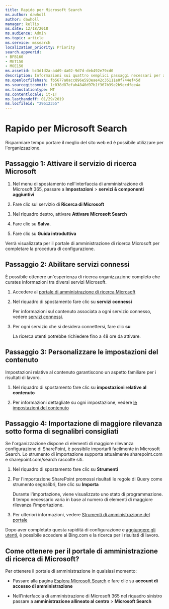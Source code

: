 ```yaml
---
title: Rapido per Microsoft Search
ms.author: dawholl
author: dawholl
manager: kellis
ms.date: 12/18/2018
ms.audience: Admin
ms.topic: article
ms.service: mssearch
localization_priority: Priority
search.appverid:
- BFB160
- MET150
- MOE150
ms.assetid: bc3d1d2a-a4d9-4a02-9d7d-deb492e79cd0
description: Informazioni sui quattro semplici passaggi necessari per abilitare e utilizzare Microsoft Search.
ms.openlocfilehash: fb5677a0acc896e593eae42c35111e0f744ef45d
ms.sourcegitcommit: 1c038d87efab4840d97b1f367b39e2b9ecdfee4a
ms.translationtype: MT
ms.contentlocale: it-IT
ms.lasthandoff: 01/29/2019
ms.locfileid: "29612355"
---
```

# <a name="quick-set-up-for-microsoft-search"></a>Rapido per Microsoft Search

Risparmiare tempo portare il meglio del sito web ed è possibile utilizzare per l'organizzazione.
  
## <a name="step-1-turn-on-microsoft-search"></a>Passaggio 1: Attivare il servizio di ricerca Microsoft

1. Nel menu di spostamento nell'interfaccia di amministrazione di Microsoft 365, passare a **Impostazioni** \> **servizi &amp; componenti aggiuntivi**
    
2. Fare clic sul servizio di **Ricerca di Microsoft** 
    
3. Nel riquadro destro, attivare **Attivare Microsoft Search**
    
4. Fare clic su **Salva**.
    
5. Fare clic su **Guida introduttiva**
  
Verrà visualizzata per il portale di amministrazione di ricerca Microsoft per completare la procedura di configurazione.
    
## <a name="step-2-enable-connected-services"></a>Passaggio 2: Abilitare servizi connessi

È possibile ottenere un'esperienza di ricerca organizzazione completo che curates informazioni tra diversi servizi Microsoft.
  
1. Accedere al [portale di amministrazione di ricerca Microsoft](https://www.bingforbusiness.com/admin)
    
2. Nel riquadro di spostamento fare clic su **servizi connessi**
    
    Per informazioni sul contenuto associata a ogni servizio connesso, vedere [servizi connessi](connected-services.md).
    
3. Per ogni servizio che si desidera connettersi, fare clic **su**
    
    La ricerca utenti potrebbe richiedere fino a 48 ore da attivare.
    
## <a name="step-3-customize-content-settings"></a>Passaggio 3: Personalizzare le impostazioni del contenuto

Impostazioni relative al contenuto garantiscono un aspetto familiare per i risultati di lavoro. 
  
1. Nel riquadro di spostamento fare clic su **impostazioni relative al contenuto**
    
2. Per informazioni dettagliate su ogni impostazione, vedere [le impostazioni del contenuto](content-settings.md)
    
## <a name="step-4-import-best-bets-as-suggested-bookmarks"></a>Passaggio 4: Importazione di maggiore rilevanza sotto forma di segnalibri consigliati

Se l'organizzazione dispone di elementi di maggiore rilevanza configurazione di SharePoint, è possibile importarli facilmente in Microsoft Search. Lo strumento di importazione supporta attualmente sharepoint.com e sharepoint.com/search raccolte siti. 
  
1. Nel riquadro di spostamento fare clic su **Strumenti**
    
2. Per l'importazione SharePoint promossi risultati le regole di Query come strumento segnalibri, fare clic su **Importa**
    
    Durante l'importazione, viene visualizzato uno stato di programmazione. Il tempo necessario varia in base al numero di elementi di maggiore rilevanza l'importazione.
    
3. Per ulteriori informazioni, vedere [Strumenti di amministrazione del portale](admin-portal-tools.md)
    
Dopo aver completato questa rapidità di configurazione e [aggiungere gli utenti](add-users.md), è possibile accedere ai Bing.com e la ricerca per i risultati di lavoro. 
  
## <a name="how-do-i-get-to-the-microsoft-search-admin-portal"></a>Come ottenere per il portale di amministrazione di ricerca di Microsoft?

Per ottenere il portale di amministrazione in qualsiasi momento:
  
- Passare alla pagina [Esplora Microsoft Search](https://www.bing.com/business/explore) e fare clic su **account di accesso di amministrazione**
    
- Nell'interfaccia di amministrazione di Microsoft 365 nel riquadro sinistro passare a **amministrazione allineato al centro** \> **Microsoft Search**

  

